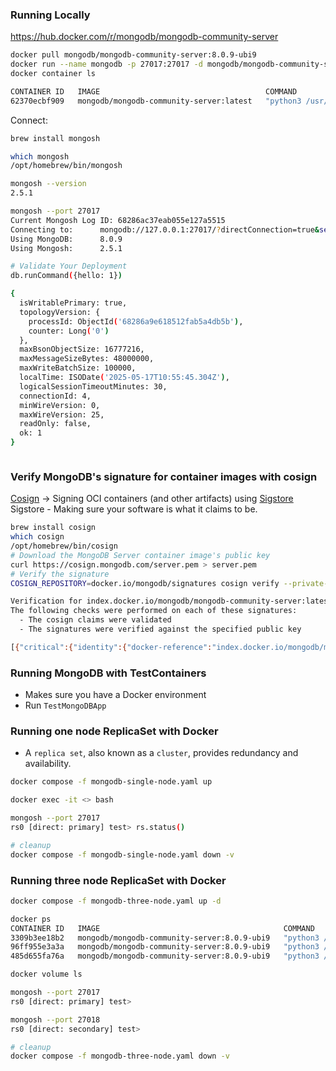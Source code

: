 ### Running Locally


https://hub.docker.com/r/mongodb/mongodb-community-server


```bash
docker pull mongodb/mongodb-community-server:8.0.9-ubi9
docker run --name mongodb -p 27017:27017 -d mongodb/mongodb-community-server:8.0.9-ubi9
docker container ls

CONTAINER ID   IMAGE                                     COMMAND                  CREATED         STATUS         PORTS                      NAMES
62370ecbf909   mongodb/mongodb-community-server:latest   "python3 /usr/local/…"   2 seconds ago   Up 2 seconds   0.0.0.0:27017->27017/tcp   mongodb
```

Connect:

```bash
brew install mongosh

which mongosh
/opt/homebrew/bin/mongosh

mongosh --version
2.5.1

mongosh --port 27017
Current Mongosh Log ID:	68286ac37eab055e127a5515
Connecting to:		mongodb://127.0.0.1:27017/?directConnection=true&serverSelectionTimeoutMS=2000&appName=mongosh+2.5.1
Using MongoDB:		8.0.9
Using Mongosh:		2.5.1

# Validate Your Deployment
db.runCommand({hello: 1})

{
  isWritablePrimary: true,
  topologyVersion: {
    processId: ObjectId('68286a9e618512fab5a4db5b'),
    counter: Long('0')
  },
  maxBsonObjectSize: 16777216,
  maxMessageSizeBytes: 48000000,
  maxWriteBatchSize: 100000,
  localTime: ISODate('2025-05-17T10:55:45.304Z'),
  logicalSessionTimeoutMinutes: 30,
  connectionId: 4,
  minWireVersion: 0,
  maxWireVersion: 25,
  readOnly: false,
  ok: 1
}
```


```bash

```

### Verify MongoDB's signature for container images with cosign

[Cosign](https://github.com/sigstore/cosign) -> Signing OCI containers (and other artifacts) using [Sigstore](https://www.sigstore.dev/)
Sigstore - Making sure your software is what it claims to be.

```bash
brew install cosign
which cosign
/opt/homebrew/bin/cosign
# Download the MongoDB Server container image's public key
curl https://cosign.mongodb.com/server.pem > server.pem
# Verify the signature
COSIGN_REPOSITORY=docker.io/mongodb/signatures cosign verify --private-infrastructure --key=./server.pem docker.io/mongodb/mongodb-community-server:latest

Verification for index.docker.io/mongodb/mongodb-community-server:latest --
The following checks were performed on each of these signatures:
  - The cosign claims were validated
  - The signatures were verified against the specified public key

[{"critical":{"identity":{"docker-reference":"index.docker.io/mongodb/mongodb-community-server"},"image":{"docker-manifest-digest":"sha256:49d4d2c074f5aba99e04dc89167cf383a21017e1555036fe4a5a8c12194dcc99"},"type":"cosign container image signature"},"optional":null}]
```

### Running MongoDB with TestContainers

- Makes sure you have a Docker environment
- Run `TestMongoDBApp`

### Running one node ReplicaSet with Docker

- A `replica set`, also known as a `cluster`, provides redundancy and availability.

```bash
docker compose -f mongodb-single-node.yaml up

docker exec -it <> bash

mongosh --port 27017
rs0 [direct: primary] test> rs.status()

# cleanup
docker compose -f mongodb-single-node.yaml down -v
```

### Running three node ReplicaSet with Docker

```bash
docker compose -f mongodb-three-node.yaml up -d

docker ps 
CONTAINER ID   IMAGE                                         COMMAND                  CREATED          STATUS                    PORTS                                 NAMES
3309b3ee18b2   mongodb/mongodb-community-server:8.0.9-ubi9   "python3 /usr/local/…"   13 seconds ago   Up 13 seconds (healthy)   0.0.0.0:27017->27017/tcp              mongo1
96ff955e3a3a   mongodb/mongodb-community-server:8.0.9-ubi9   "python3 /usr/local/…"   13 seconds ago   Up 13 seconds             27017/tcp, 0.0.0.0:27018->27018/tcp   mongo2
485d655fa76a   mongodb/mongodb-community-server:8.0.9-ubi9   "python3 /usr/local/…"   13 seconds ago   Up 13 seconds             27017/tcp, 0.0.0.0:27019->27019/tcp   mongo3

docker volume ls 

mongosh --port 27017
rs0 [direct: primary] test>

mongosh --port 27018
rs0 [direct: secondary] test>

# cleanup
docker compose -f mongodb-three-node.yaml down -v
```

